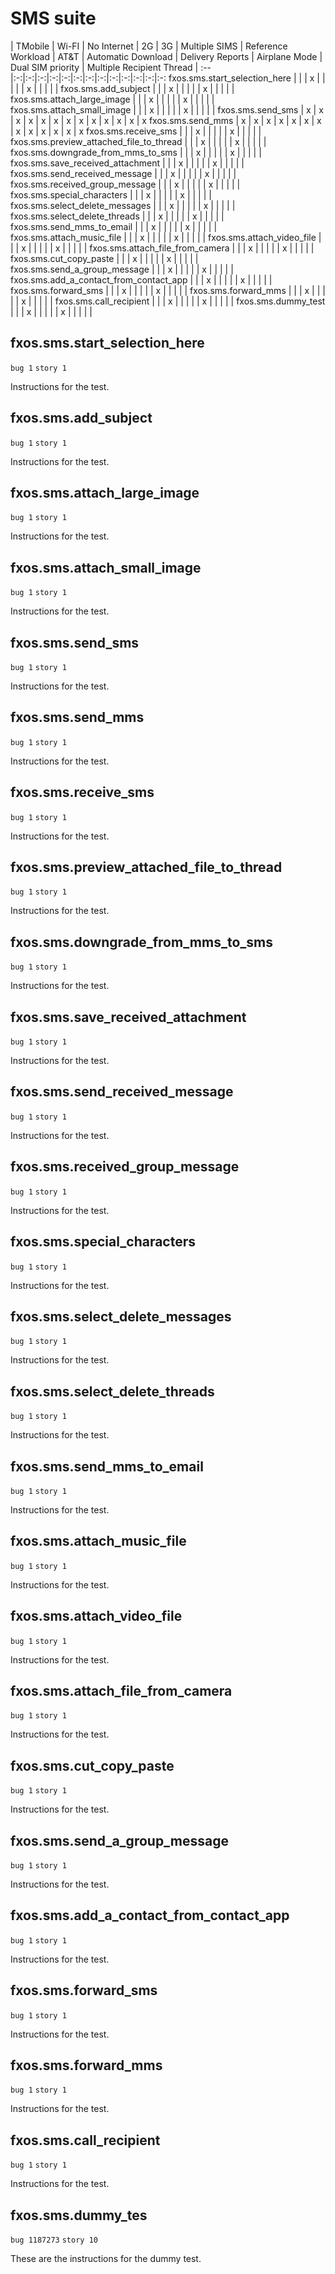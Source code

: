 # SMS suite

 | TMobile | Wi-FI | No Internet | 2G | 3G | Multiple SIMS | Reference Workload | AT&T | Automatic Download | Delivery Reports | Airplane Mode | Dual SIM priority | Multiple Recipient Thread |
:--                                      |:-:|:-:|:-:|:-:|:-:|:-:|:-:|:-:|:-:|:-:|:-:|:-:|:-:
fxos.sms.start_selection_here            |   |   | x |   |   |   |   | x |   |   |   |   |
fxos.sms.add_subject                     |   |   | x |   |   |   |   | x |   |   |   |   |
fxos.sms.attach_large_image              |   |   | x |   |   |   |   | x |   |   |   |   |
fxos.sms.attach_small_image              |   |   | x |   |   |   |   | x |   |   |   |   |
fxos.sms.send_sms                        | x | x | x | x | x | x | x | x | x | x | x | x | x
fxos.sms.send_mms                        | x | x | x | x | x | x | x | x | x | x | x | x | x
fxos.sms.receive_sms                     |   |   | x |   |   |   |   | x |   |   |   |   |
fxos.sms.preview_attached_file_to_thread |   |   | x |   |   |   |   | x |   |   |   |   |
fxos.sms.downgrade_from_mms_to_sms       |   |   | x |   |   |   |   | x |   |   |   |   |
fxos.sms.save_received_attachment        |   |   | x |   |   |   |   | x |   |   |   |   |
fxos.sms.send_received_message           |   |   | x |   |   |   |   | x |   |   |   |   |
fxos.sms.received_group_message          |   |   | x |   |   |   |   | x |   |   |   |   |
fxos.sms.special_characters              |   |   | x |   |   |   |   | x |   |   |   |   |
fxos.sms.select_delete_messages          |   |   | x |   |   |   |   | x |   |   |   |   |
fxos.sms.select_delete_threads           |   |   | x |   |   |   |   | x |   |   |   |   |
fxos.sms.send_mms_to_email               |   |   | x |   |   |   |   | x |   |   |   |   |
fxos.sms.attach_music_file               |   |   | x |   |   |   |   | x |   |   |   |   |
fxos.sms.attach_video_file               |   |   | x |   |   |   |   | x |   |   |   |   |
fxos.sms.attach_file_from_camera         |   |   | x |   |   |   |   | x |   |   |   |   |
fxos.sms.cut_copy_paste                  |   |   | x |   |   |   |   | x |   |   |   |   |
fxos.sms.send_a_group_message            |   |   | x |   |   |   |   | x |   |   |   |   |
fxos.sms.add_a_contact_from_contact_app  |   |   | x |   |   |   |   | x |   |   |   |   |
fxos.sms.forward_sms                     |   |   | x |   |   |   |   | x |   |   |   |   |
fxos.sms.forward_mms                     |   |   | x |   |   |   |   | x |   |   |   |   |
fxos.sms.call_recipient                  |   |   | x |   |   |   |   | x |   |   |   |   |
fxos.sms.dummy_test                      |   |   | x |   |   |   |   | x |   |   |   |   |


## fxos.sms.start_selection_here
`bug 1`
`story 1`

Instructions for the test.

## fxos.sms.add_subject
`bug 1`
`story 1`

Instructions for the test.

## fxos.sms.attach_large_image  
`bug 1`
`story 1`

Instructions for the test.

## fxos.sms.attach_small_image  
`bug 1`
`story 1`

Instructions for the test.

## fxos.sms.send_sms
`bug 1`
`story 1`

Instructions for the test.

## fxos.sms.send_mms
`bug 1`
`story 1`

Instructions for the test.

## fxos.sms.receive_sms
`bug 1`
`story 1`

Instructions for the test.

## fxos.sms.preview_attached_file_to_thread
`bug 1`
`story 1`

Instructions for the test.

## fxos.sms.downgrade_from_mms_to_sms
`bug 1`
`story 1`

Instructions for the test.

## fxos.sms.save_received_attachment
`bug 1`
`story 1`

Instructions for the test.

## fxos.sms.send_received_message
`bug 1`
`story 1`

Instructions for the test.

## fxos.sms.received_group_message
`bug 1`
`story 1`

Instructions for the test.

## fxos.sms.special_characters
`bug 1`
`story 1`

Instructions for the test.

## fxos.sms.select_delete_messages
`bug 1`
`story 1`

Instructions for the test.

## fxos.sms.select_delete_threads
`bug 1`
`story 1`

Instructions for the test.

## fxos.sms.send_mms_to_email
`bug 1`
`story 1`

Instructions for the test.

## fxos.sms.attach_music_file
`bug 1`
`story 1`

Instructions for the test.

## fxos.sms.attach_video_file
`bug 1`
`story 1`

Instructions for the test.

## fxos.sms.attach_file_from_camera
`bug 1`
`story 1`

Instructions for the test.

## fxos.sms.cut_copy_paste
`bug 1`
`story 1`

Instructions for the test.

## fxos.sms.send_a_group_message
`bug 1`
`story 1`

Instructions for the test.

## fxos.sms.add_a_contact_from_contact_app
`bug 1`
`story 1`

Instructions for the test.

## fxos.sms.forward_sms
`bug 1`
`story 1`

Instructions for the test.

## fxos.sms.forward_mms
`bug 1`
`story 1`

Instructions for the test.

## fxos.sms.call_recipient
`bug 1`
`story 1`

Instructions for the test.

## fxos.sms.dummy_tes
`bug 1187273`
`story 10`

These are the instructions for the dummy test.
